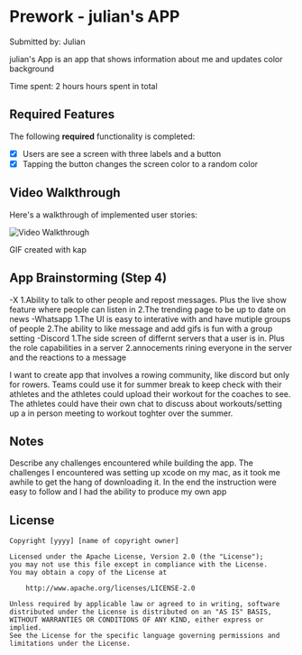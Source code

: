 # Prework - julian's APP

Submitted by: Julian

julian's App is an app that shows information about me and updates color background

Time spent: 2 hours hours spent in total

## Required Features

The following **required** functionality is completed:

- [x] Users are see a screen with three labels and a button
- [x] Tapping the button changes the screen color to a random color
 
## Video Walkthrough

Here's a walkthrough of implemented user stories:

<img src='https://i.imgur.com/nZxhRm6.gif' title='Video Walkthrough' width='' alt='Video Walkthrough' />

<!-- Replace this with whatever GIF tool you used! -->
GIF created with kap
<!-- Recommended tools:
[Kap](https://getkap.co/) for macOS
-->

## App Brainstorming (Step 4)

-X
1.Ability to talk to other people and repost messages. Plus the live show feature where people can listen in
2.The trending page to be up to date on news
-Whatsapp
1.The UI is easy to interative with and have mutiple groups of people
2.The ability to like message and add gifs is fun with a group setting
-Discord
1.The side screen of differnt servers that a user is in. Plus the role capabilities in a server
2.annocements rining everyone in the server and the reactions to a message

I want to create app that involves a rowing community, like discord but only for rowers. Teams could use it for summer break to keep check with their athletes and the athletes could upload their workout for the coaches to see.
The athletes could have their own chat to discuss about workouts/setting up a in person meeting to workout toghter over the summer.



## Notes

Describe any challenges encountered while building the app.
The challenges I encountered was setting up xcode on my mac, as it took me awhile to get the hang of downloading it. In the end the instruction were easy to follow and I had the ability to produce my own app 


## License

    Copyright [yyyy] [name of copyright owner]

    Licensed under the Apache License, Version 2.0 (the "License");
    you may not use this file except in compliance with the License.
    You may obtain a copy of the License at

        http://www.apache.org/licenses/LICENSE-2.0

    Unless required by applicable law or agreed to in writing, software
    distributed under the License is distributed on an "AS IS" BASIS,
    WITHOUT WARRANTIES OR CONDITIONS OF ANY KIND, either express or implied.
    See the License for the specific language governing permissions and
    limitations under the License.